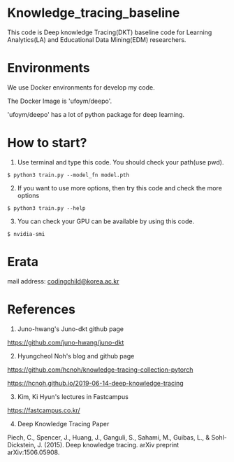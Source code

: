 # Knowledge_tracing_baseline
This code is Deep knowledge Tracing(DKT) baseline code for Learning Analytics(LA) and Educational Data Mining(EDM) researchers.

# Environments
We use Docker environments for develop my code.

The Docker Image is 'ufoym/deepo'.

'ufoym/deepo' has a lot of python package for deep learning.

# How to start?
1) Use terminal and type this code. You should check your path(use pwd).
```
$ python3 train.py --model_fn model.pth
```

2) If you want to use more options, then try this code and check the more options
```
$ python3 train.py --help
```

3) You can check your GPU can be available by using this code.
```
$ nvidia-smi
```

# Erata

mail address: codingchild@korea.ac.kr

# References
1) Juno-hwang's Juno-dkt github page

https://github.com/juno-hwang/juno-dkt

2) Hyungcheol Noh's blog and github page

https://github.com/hcnoh/knowledge-tracing-collection-pytorch

https://hcnoh.github.io/2019-06-14-deep-knowledge-tracing

3) Kim, Ki Hyun's lectures in Fastcampus

https://fastcampus.co.kr/

4) Deep Knowledge Tracing Paper

Piech, C., Spencer, J., Huang, J., Ganguli, S., Sahami, M., Guibas, L., & Sohl-Dickstein, J. (2015). Deep knowledge tracing. arXiv preprint arXiv:1506.05908.
